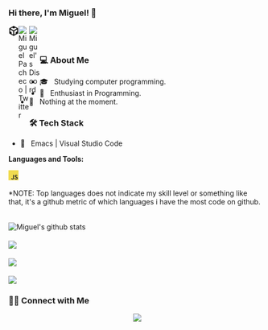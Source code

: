 ### Hi there, I'm Miguel! 👋

<a href="https://codesandbox.io/u/Miguel22247">
  <img align="left" alt="Miguel Pacheco | CodeSandbox" width="20px" src="https://raw.githubusercontent.com/anuraghazra/anuraghazra/master/assets/codesandbox.svg" />
</a>
<a href="https://twitter.com/miguelpacheco_">
  <img align="left" alt="Miguel Pacheco | Twitter" width="21px" src="https://raw.githubusercontent.com/anuraghazra/anuraghazra/master/assets/twitter.svg" />
</a>
<a href="Not Available at the moment">
  <img align="left" alt="Miguel's Discord" width="21px" src="https://raw.githubusercontent.com/anuraghazra/anuraghazra/master/assets/discord-round.svg" />
</a>

<br />
<br />

<!--
**Miguel22247/Miguel22247** is a ✨ _special_ ✨ repository because its `README.md` (this file) appears on your GitHub profile.

Here are some ideas to get you started:

- 🔭 I’m currently working on ...
- 🌱 I’m currently learning ...
- 👯 I’m looking to collaborate on ...
- 🤔 I’m looking for help with ...
- 💬 Ask me about ...
- 📫 How to reach me: ...
- 😄 Pronouns: ...
- ⚡ Fun fact: ...
-->


<h3>💻 About Me </h3>


- 🎓 &nbsp; Studying computer programming.
- 🌱 &nbsp; Enthusiast in Programming.
- 🔭 &nbsp; Nothing at the moment.

<h3>🛠 Tech Stack</h3>

<!---
- 💻 &nbsp; Python | C | Bash
- 🌐 &nbsp; HTML | CSS | JavaScript
-->
- 🔧 &nbsp; Emacs | Visual Studio Code 
<!--- 🛢 &nbsp; MySQL -->

**Languages and Tools:**  

<code><img height="20" src="https://raw.githubusercontent.com/github/explore/80688e429a7d4ef2fca1e82350fe8e3517d3494d/topics/javascript/javascript.png"></code>

*NOTE: Top languages does not indicate my skill level or something like that, it's a github metric of which languages i have the most code on github.

<br>
  <img align="center" src="https://github-readme-stats.vercel.app/api?username=Miguel22247&show_icons=true&include_all_commits=true&theme=material-palenight" alt="Miguel's github stats" />
</br>

<br>
  <img align="center" src="https://github-readme-stats.vercel.app/api/top-langs/?username=Miguel22247&layout=compact&theme=material-palenight" />
</br>
  
<br>
  <img align="center" src="https://github-readme-stats.vercel.app/api/pin/?username=Miguel22247&repo=Miguel22247.github.io&theme=material-palenight" />
</br>

<br>
  <img align= "center" src="https://github-readme-stackoverflow.vercel.app/?userID=15132611" />
</br>


<h3> 🤝🏻 Connect with Me </h3>
<p align="center">
  &nbsp; <a href="https://www.linkedin.com/in/miguel-pacheco-5229131b5/" target="_blank" rel="noopener noreferrer"><img src="<a href="https://icons8.com/icon/8824/twitter" width="50" /></a>
</p>
